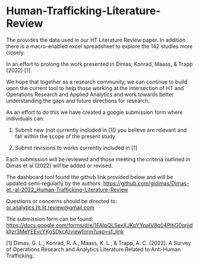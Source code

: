 # Human-Trafficking-Literature-Review
The provides the data used in our HT Literature Review paper. In addition there is a macro-enabled excel spreadsheet to explore the 142 studies more closely. 

In an effort to prolong the work presented in Dimas, Konrad, Maass, & Trapp (2022) [1].

We hope that together as a research community, we can continue to build upon the current tool to help those working at the intersection of HT and Operations Research and Applied Analytics and work towards better understanding the gaps and future directions for research. 

As an effort to do this we have created a google submission form where individuals can: 

1) Submit new (not currently included in [1]) you believe are relevant and fall within the scope of the present study

2) Submit revisions to works currently included in [1]

Each submission will be reviewed and those meeting the criteria outlined in Dimas et al (2022) will be added or revised. 

The dashboard tool found the github link provided below and will be updated semi-regularly by the authors: https://github.com/gldimas/Dimas-et.-al-2022_Human-Trafficking-Literature-Review 

Questions or concerns should be directed to: or.analytics.ht.lit.review@gmail.com 

The submission form can be found: https://docs.google.com/forms/d/e/1FAIpQLSexXJKpYYpaIV8q04PltiG0qrjidkllzr3MeYEEvcYKgSDkcA/viewform?usp=sf_link  

[1] Dimas, G. L., Konrad, R. A., Maass, K. L., & Trapp, A. C. (2022). A Survey of Operations Research and Analytics Literature Related to Anti-Human Trafficking. 
